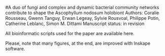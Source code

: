 #A duo of fungi and complex and dynamic bacterial community networks contribute to shape the Ascophyllum nodosum holobiont
Authors: Coralie Rousseau, Gwenn Tanguy, Erwan Legeay, Sylvie Rousvoal, Philippe Potin, Catherine Leblanc, Simon M. Dittami
Manuscript status: in revision

All bioinformatic scripts used for the paper are available here.


Please, note that many figures, at the end, are improved with Inskape software.
